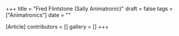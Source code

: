 +++
title = "Fred Flintstone (Sally Animatronic)"
draft = false
tags = ["Animatronics"]
date = ""

[Article]
contributors = []
gallery = []
+++